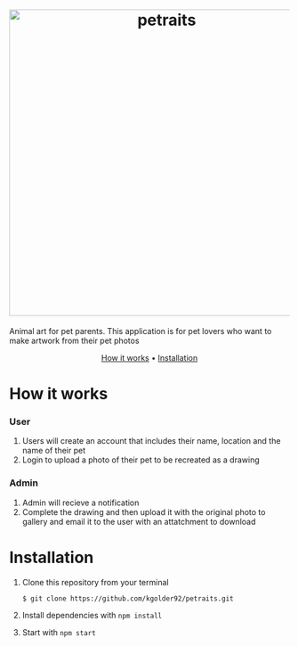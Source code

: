 <h1 align="center"> 
  <img src="https://i.imgur.com/8tZXVi4.png" alt="petraits" width="550">
</h1>
Animal art for pet parents. 
This application is for pet lovers who want to make artwork from their pet photos

<p align="center">
  <a href="#How it works">How it works</a> •
  <a href="#installation">Installation</a> 
  <!-- <a href="#contributing">Contributing</a> -->
</p>

# How it works
### User
1. Users will create an account that includes their name, location and the name of their pet 
2. Login to upload a photo of their pet to be recreated as a drawing

### Admin
1. Admin will recieve a notification 
2. Complete the drawing and then upload it with the original photo to gallery and email it to the user with an attatchment to download

# Installation
1. Clone this repository from your terminal

   `$ git clone https://github.com/kgolder92/petraits.git`

2. Install dependencies with `npm install`

3. Start with `npm start`

<!-- # # Contributing 
# Want to help? Great! Checkout the [issue](https://github.com/kgolder92/petraits/issues) tracker and find something you'd like to tackle.
-->
